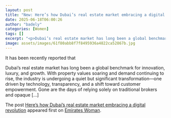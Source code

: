 ```yaml
---
layout: post
title: "New: Here’s how Dubai’s real estate market embracing a digital revolution"
date: 2025-06-18T06:00:26
author: "badely"
categories: [Women]
tags: []
excerpt: "<p>Dubai’s real estate market has long been a global benchmark for innovation, luxury, and growth. With property values soaring and demand continuing "
image: assets/images/61f80abb8f7f8495936a4822ca52867b.jpg
---
```


It has been recently reported that <p>Dubai’s real estate market has long been a global benchmark for innovation, luxury, and growth. With property values soaring and demand continuing to rise, the industry is undergoing a quiet but significant transformation—one driven by technology, transparency, and a shift toward customer empowerment. Gone are the days of relying solely on traditional brokers and opaque [&#8230;]</p>
<p>The post <a href="https://emirateswoman.com/heres-how-dubais-real-estate-market-embracing-a-digital-revolution/" rel="nofollow">Here&#8217;s how Dubai’s real estate market embracing a digital revolution</a> appeared first on <a href="https://emirateswoman.com" rel="nofollow">Emirates Woman</a>.</p>


